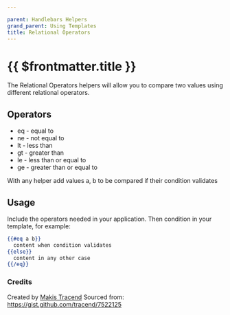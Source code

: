 ```yaml
---

parent: Handlebars Helpers
grand_parent: Using Templates
title: Relational Operators
---
```

# {{ $frontmatter.title }}

The Relational Operators helpers will allow you to compare two values using different relational operators.

## Operators

- eq - equal to
- ne - not equal to
- lt - less than
- gt - greater than
- le - less than or equal to
- ge - greater than or equal to

With any helper add values a, b to be compared if their condition validates

## Usage

Include the operators needed in your application. Then condition in your template, for example:

```handlebars
{{#eq a b}}
  content when condition validates
{{else}}
  content in any other case
{{/eq}}
```

### Credits

Created by [Makis Tracend](http://github.com/tracend)
Sourced from: https://gist.github.com/tracend/7522125